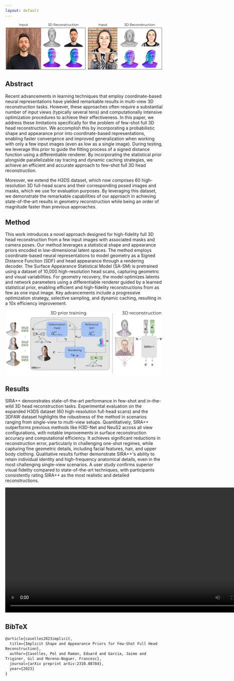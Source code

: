 ```yaml
---
layout: default
---
```


![](assets/images/teaser.png)

## Abstract

Recent advancements in learning techniques that employ coordinate-based neural representations have yielded remarkable results in multi-view 3D reconstruction tasks.  However, these approaches often require a substantial number of input views (typically several tens) and computationally intensive optimization procedures to achieve their effectiveness. In this paper, we address these limitations specifically for the problem of few-shot full 3D head reconstruction.  We accomplish this by incorporating a probabilistic shape and appearance prior into coordinate-based representations, enabling faster convergence and improved generalization when working with only a few input images (even as low as a single image). During testing, we leverage this prior to guide the fitting process of a signed distance function using a differentiable renderer. By incorporating the statistical prior alongside parallelizable ray tracing and dynamic caching strategies, we achieve an efficient and accurate approach to few-shot full 3D head reconstruction.

Moreover, we extend the H3DS dataset, which now comprises 60 high-resolution 3D full-head scans and their corresponding posed images and masks, which we use for evaluation purposes. By leveraging this dataset, we demonstrate the remarkable capabilities of our approach in achieving state-of-the-art results in geometry reconstruction while being an order of magnitude faster than previous approaches. 

## Method

This work introduces a novel approach designed for high-fidelity full 3D head reconstruction from a few input images with associated masks and camera poses. Our method leverages a statistical shape and appearance priors encoded in low-dimensional latent spaces. The method employs coordinate-based neural representations to model geometry as a Signed Distance Function (SDF) and head appearance through a rendering decoder. The Surface Appearance Statistical Model (SA-SM) is pretrained using a dataset of 10,000 high-resolution head scans, capturing geometric and visual variabilities. For geometry recovery, the model optimizes latents and network parameters using a differentiable renderer guided by a learned statistical prior, enabling efficient and high-fidelity reconstructions from as few as one input image. Key advancements include a progressive optimization strategy, selective sampling, and dynamic caching, resulting in a 10x efficiency improvement.

![](assets/images/method.png)

## Results

SIRA++ demonstrates state-of-the-art performance in few-shot and in-the-wild 3D head reconstruction tasks. Experimental evaluation on the expanded H3DS dataset (60 high-resolution full-head scans) and the 3DFAW dataset highlights the robustness of the method in scenarios ranging from single-view to multi-view setups. Quantitatively, SIRA++ outperforms previous methods like H3D-Net and NeuS2 across all view configurations, with notable improvements in surface reconstruction accuracy and computational efficiency. It achieves significant reductions in reconstruction error, particularly in challenging one-shot regimes, while capturing fine geometric details, including facial features, hair, and upper body clothing. Qualitative results further demonstrate SIRA++'s ability to retain individual identity and high-frequency anatomical details, even in the most challenging single-view scenarios. A user study confirms superior visual fidelity compared to state-of-the-art techniques, with participants consistently rating SIRA++ as the most realistic and detailed reconstructions.

<p align="center">
  <video controls width="800">
    <source src="assets/videos/results.webm" type="video/webm">
  </video>
</p>

## BibTeX

```
@article{caselles2023implicit,
  title={Implicit Shape and Appearance Priors for Few-Shot Full Head Reconstruction},
  author={Caselles, Pol and Ramon, Eduard and Garcia, Jaime and Triginer, Gil and Moreno-Noguer, Francesc},
  journal={arXiv preprint arXiv:2310.08784},
  year={2023}
}
```

